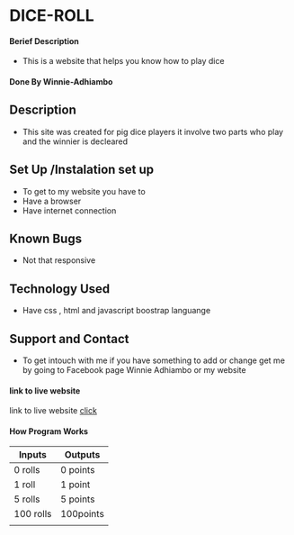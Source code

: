 # DICE-ROLL

#### Berief Description 
* This is a website that helps you know how to play dice

#### Done By Winnie-Adhiambo

## Description
* This site was created for pig dice players it involve two parts who play and the winnier is decleared

## Set Up /Instalation set up

* To get to my website you have to
* Have a browser
* Have internet connection

## Known Bugs

* Not that responsive


## Technology Used

* Have css , html and javascript boostrap languange


## Support and Contact

* To get intouch with me if you have something to add or change get me by going to Facebook page Winnie Adhiambo or my website

#### link to live website
link to live website [click](https://winnie-adhiambo.github.io/DICE-ROLL/)

#### How Program Works
|  Inputs                            |  Outputs                  |
|------------------------------------|---------------------------|
|  0 rolls                           |  0 points                 |
|  1 roll                            |  1 point                  |
|  5 rolls                           |  5 points                 |
|  100 rolls                         |  100points                |
|                                    |                           |


